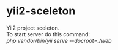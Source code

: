# yii2-sceleton
Yii2 project sceleton.  
To start server do this command:  
*php vendor/bin/yii serve --docroot=./web*
